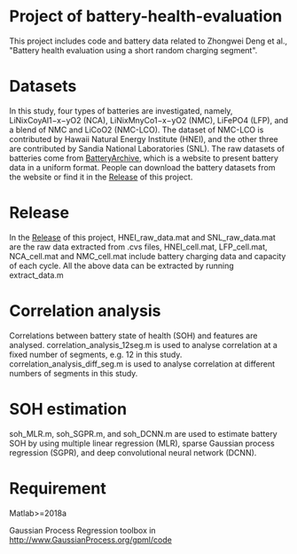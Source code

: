 # Project of battery-health-evaluation
This project includes code and battery data related to Zhongwei Deng et al., "Battery health evaluation using a short random charging segment". 

# Datasets
In this study, four types of batteries are investigated, namely, LiNixCoyAl1−x−yO2 (NCA), LiNixMnyCo1−x−yO2 (NMC), LiFePO4 (LFP), and a blend of NMC and LiCoO2 (NMC-LCO). The dataset of NMC-LCO is contributed by Hawaii Natural Energy Institute (HNEI), and the other three are contributed by Sandia National Laboratories (SNL). The raw datasets of batteries come from [BatteryArchive](https://www.batteryarchive.org), which is a website to present battery data in a uniform format. People can download the battery datasets from the website or find it in the [Release](https://github.com/TengMichael/battery-health-evaluation/releases) of this project. 

# Release
In the [Release](https://github.com/TengMichael/battery-health-evaluation/releases) of this project, HNEI_raw_data.mat and SNL_raw_data.mat are the raw data extracted from .cvs files, HNEI_cell.mat, LFP_cell.mat, NCA_cell.mat and NMC_cell.mat include battery charging data and capacity of each cycle. All the above data can be extracted by running extract_data.m 

# Correlation analysis
Correlations between battery state of health (SOH) and features are analysed.
correlation_analysis_12seg.m is used to analyse correlation at a fixed number of segments, e.g. 12 in this study.
correlation_analysis_diff_seg.m is used to analyse correlation at different numbers of segments in this study.

# SOH estimation
soh_MLR.m, soh_SGPR.m, and soh_DCNN.m are used to estimate battery SOH by using multiple linear regression (MLR), sparse Gaussian process regression (SGPR), and deep convolutional neural network (DCNN).

# Requirement
Matlab>=2018a

Gaussian Process Regression toolbox in http://www.GaussianProcess.org/gpml/code
